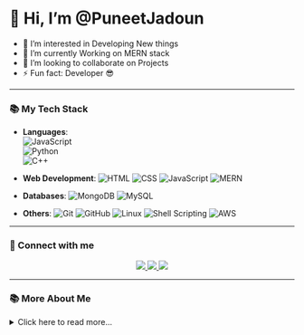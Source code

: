 # 👋 Hi, I’m @PuneetJadoun

- 👀 I’m interested in Developing New things
- 🌱 I’m currently Working on MERN stack 
- 💞️ I’m looking to collaborate on Projects
- ⚡ Fun fact: Developer 😎

---

### 📚 My Tech Stack

- **Languages**:  
  ![JavaScript](https://img.shields.io/badge/JavaScript-F7DF1E?style=for-the-badge&logo=javascript&logoColor=white)  
  ![Python](https://img.shields.io/badge/Python-3776AB?style=for-the-badge&logo=python&logoColor=white)  
  ![C++](https://img.shields.io/badge/C%2B%2B-00599C?style=for-the-badge&logo=c%2B%2B&logoColor=white)  


- **Web Development**: 
  ![HTML](https://img.shields.io/badge/HTML5-E34F26?style=for-the-badge&logo=html5&logoColor=white)
  ![CSS](https://img.shields.io/badge/CSS3-1572B6?style=for-the-badge&logo=css3&logoColor=white)
  ![JavaScript](https://img.shields.io/badge/JavaScript-F7DF1E?style=for-the-badge&logo=javascript&logoColor=white)
  ![MERN](https://img.shields.io/badge/MERN-4DB33D?style=for-the-badge&logo=react&logoColor=white)

- **Databases**: 
  ![MongoDB](https://img.shields.io/badge/MongoDB-47A248?style=for-the-badge&logo=mongodb&logoColor=white)
  ![MySQL](https://img.shields.io/badge/MySQL-4479A1?style=for-the-badge&logo=mysql&logoColor=white)

- **Others**:
  ![Git](https://img.shields.io/badge/Git-F05032?style=for-the-badge&logo=git&logoColor=white)
  ![GitHub](https://img.shields.io/badge/GitHub-181717?style=for-the-badge&logo=github&logoColor=white)
  ![Linux](https://img.shields.io/badge/Linux-FCC624?style=for-the-badge&logo=linux&logoColor=black)
  ![Shell Scripting](https://img.shields.io/badge/Shell%20Scripting-4EAA25?style=for-the-badge&logo=gnu-bash&logoColor=white)
  ![AWS](https://img.shields.io/badge/AWS-232F3E?style=for-the-badge&logo=amazon-aws&logoColor=FF9900)

  
---

### 🤝 Connect with me

<p align="center">
  <a href="https://www.linkedin.com/in/puneet--kumar--singh/" target="_blank">
    <img src="https://img.shields.io/badge/LinkedIn-blue?style=for-the-badge&logo=linkedin" />
  </a>
  <a href="mailto:punitku624@gmail.com" target="_blank">
    <img src="https://img.shields.io/badge/Gmail-D14836?style=for-the-badge&logo=gmail&logoColor=white" />
  </a>
  <a href="https://twitter.com" target="_blank">
    <img src="https://img.shields.io/badge/Twitter-1DA1F2?style=for-the-badge&logo=twitter&logoColor=white" />
  </a>
</p>

---

### 📚 More About Me

<details>
  <summary>Click here to read more...</summary>
  
  - I love problem-solving
  - Passionate about web development and full-stack technologies
  - Future Plans To Explore Devops and Gen AI
  
</details>
